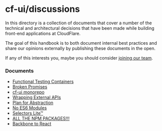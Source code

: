 # cf-ui/discussions

In this directory is a collection of documents that cover a number of the
technical and architectural decisions that have been made while building
front-end applications at CloudFlare.

The goal of this handbook is to both document internal best practices and share
our opinions externally by publishing these documents in the open.

If any of this interests you, maybe you should consider
[joining our team](https://www.cloudflare.com/join-our-team/).

### Documents

- [Functional Testing Containers](functional-testing-containers.md)
- [Broken Promises](broken-promises.md)
- [cf-ui monorepo](cf-ui-monorepo.md)
- [Wrapping External APIs](wrapping-external-apis.md)
- [Plan for Abstraction](plan-for-abstraction.md)
- [No ES6 Modules](no-es6-modules.md)
- [Selectors Lite™](selectors-lite.md)
- [ALL THE NPM PACKAGES!!!](all-the-npm-packages.md)
- [Backbone to React](backbone-to-react.md)
